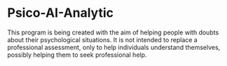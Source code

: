# Psico-AI-Analytic
This program is being created with the aim of helping people with doubts about their psychological situations. It is not intended to replace a professional assessment, only to help individuals understand themselves, possibly helping them to seek professional help.
